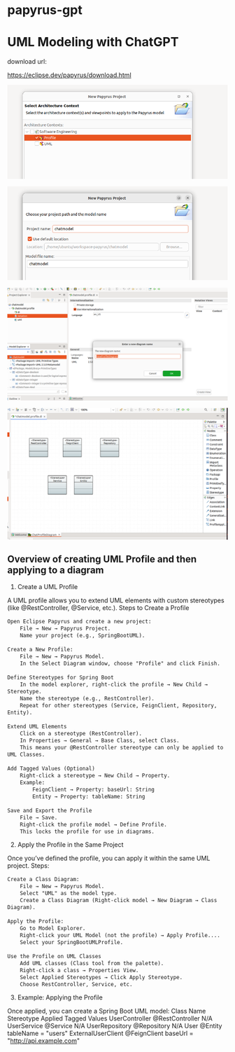 # papyrus-gpt
# UML Modeling with ChatGPT

download url:

https://eclipse.dev/papyrus/download.html

![alt text](image.png)

![alt text](image-1.png)

![alt text](image-2.png)

![alt text](image-3.png)


## Overview of creating UML Profile and then applying to a diagram


   1. Create a UML Profile

A UML profile allows you to extend UML elements with custom stereotypes (like @RestController, @Service, etc.).
Steps to Create a Profile

    Open Eclipse Papyrus and create a new project:
        File → New → Papyrus Project.
        Name your project (e.g., SpringBootUML).

    Create a New Profile:
        File → New → Papyrus Model.
        In the Select Diagram window, choose "Profile" and click Finish.

    Define Stereotypes for Spring Boot
        In the model explorer, right-click the profile → New Child → Stereotype.
        Name the stereotype (e.g., RestController).
        Repeat for other stereotypes (Service, FeignClient, Repository, Entity).

    Extend UML Elements
        Click on a stereotype (RestController).
        In Properties → General → Base Class, select Class.
        This means your @RestController stereotype can only be applied to UML Classes.

    Add Tagged Values (Optional)
        Right-click a stereotype → New Child → Property.
        Example:
            FeignClient → Property: baseUrl: String
            Entity → Property: tableName: String

    Save and Export the Profile
        File → Save.
        Right-click the profile model → Define Profile.
        This locks the profile for use in diagrams.

2. Apply the Profile in the Same Project

Once you’ve defined the profile, you can apply it within the same UML project.
Steps:

    Create a Class Diagram:
        File → New → Papyrus Model.
        Select "UML" as the model type.
        Create a Class Diagram (Right-click model → New Diagram → Class Diagram).

    Apply the Profile:
        Go to Model Explorer.
        Right-click your UML Model (not the profile) → Apply Profile....
        Select your SpringBootUMLProfile.

    Use the Profile on UML Classes
        Add UML classes (Class tool from the palette).
        Right-click a class → Properties View.
        Select Applied Stereotypes → Click Apply Stereotype.
        Choose RestController, Service, etc.

3. Example: Applying the Profile

Once applied, you can create a Spring Boot UML model:
Class Name	Stereotype Applied	Tagged Values
UserController	@RestController	N/A
UserService	@Service	N/A
UserRepository	@Repository	N/A
User	@Entity	tableName = "users"
ExternalUserClient	@FeignClient	baseUrl = "http://api.example.com"
